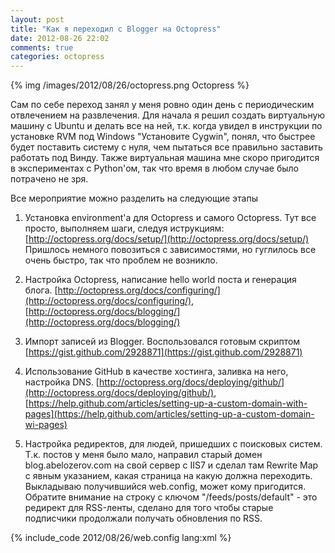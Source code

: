 ```yaml
---
layout: post
title: "Как я переходил с Blogger на Octopress"
date: 2012-08-26 22:02
comments: true
categories: octopress
---
```


{% img /images/2012/08/26/octopress.png Octopress %}

Сам по себе переход занял у меня ровно один день с периодическим отвлечением на развлечения. Для начала я решил создать виртуальную машину с Ubuntu и делать все на ней, т.к. когда увидел в инструкции по установке RVM под Windows "Установите Cygwin", понял, что быстрее будет поставить систему с нуля, чем пытаться все правильно заставить работать под Винду. Также виртуальная машина мне скоро пригодится в экспериментах с Python'ом, так что время в любом случае было потрачено не зря.
<!-- more -->

Все мероприятие можно разделить на следующие этапы

1. Установка environment'а для Octopress и самого Octopress.
Тут все просто, выполняем шаги, следуя иструкциям:
[http://octopress.org/docs/setup/](http://octopress.org/docs/setup/)
Пришлось немного повозиться с зависимостями, но гуглилось все очень быстро, так что проблем не возникло.

2. Настройка Octopress, написание hello world поста и генерация блога.
[http://octopress.org/docs/configuring/](http://octopress.org/docs/configuring/), 
[http://octopress.org/docs/blogging/](http://octopress.org/docs/blogging/)

3. Импорт записей из Blogger. Воспользовался готовым скриптом [https://gist.github.com/2928871](https://gist.github.com/2928871)

4. Использование GitHub в качестве хостинга, заливка на него, настройка DNS.
[http://octopress.org/docs/deploying/github/](http://octopress.org/docs/deploying/github/), 
[https://help.github.com/articles/setting-up-a-custom-domain-with-pages](https://help.github.com/articles/setting-up-a-custom-domain-wi-pages)

5. Настройка редиректов, для людей, пришедших с поисковых систем.
Т.к. постов у меня было мало, направил старый домен blog.abelozerov.com на свой сервер с IIS7 и сделал там Rewrite Map с явным указанием, какая страница на какую должна переходить. Выкладываю получившийся web.config, может кому пригодится. Обратите внимание на строку с ключом "/feeds/posts/default" - это редирект для RSS-ленты, сделано для того чтобы старые подписчики продолжали получать обновления по RSS. 

{% include_code 2012/08/26/web.config lang:xml %}
